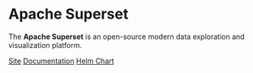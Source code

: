 # Apache Superset

The **Apache Superset** is an open-source modern data exploration and visualization platform.

[Site](https://superset.apache.org/)
[Documentation](https://superset.apache.org/docs/intro)
[Helm Chart](https://github.com/apache/superset/tree/master/helm/superset)
